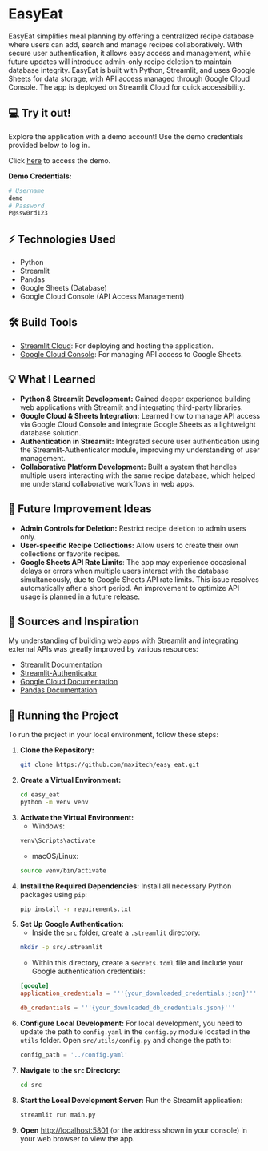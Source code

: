 # EasyEat
EasyEat simplifies meal planning by offering a centralized recipe database where users can add, search and manage recipes collaboratively. With secure user authentication, it allows easy access and management, while future updates will introduce admin-only recipe deletion to maintain database integrity. EasyEat is built with Python, Streamlit, and uses Google Sheets for data storage, with API access managed through Google Cloud Console. The app is deployed on Streamlit Cloud for quick accessibility.


## :computer: Try it out!
Explore the application with a demo account! Use the demo credentials provided below to log in.

Click [here](https://easyeat.streamlit.app/) to access the demo.
  
  **Demo Credentials:**
   ```bash
   # Username
   demo
   # Password
   P@ssw0rd123
   ```

## ⚡️ Technologies Used
- Python
- Streamlit
- Pandas
- Google Sheets (Database)
- Google Cloud Console (API Access Management)

## 🛠️ Build Tools
- [Streamlit Cloud](https://streamlit.io/cloud): For deploying and hosting the application.
- [Google Cloud Console](https://console.cloud.google.com/): For managing API access to Google Sheets.

## 💡 What I Learned
- **Python & Streamlit Development:** Gained deeper experience building web applications with Streamlit and integrating third-party libraries.
- **Google Cloud & Sheets Integration:** Learned how to manage API access via Google Cloud Console and integrate Google Sheets as a lightweight database solution.
- **Authentication in Streamlit:** Integrated secure user authentication using the Streamlit-Authenticator module, improving my understanding of user management.
- **Collaborative Platform Development:** Built a system that handles multiple users interacting with the same recipe database, which helped me understand collaborative workflows in web apps.

## 🔮 Future Improvement Ideas
- **Admin Controls for Deletion:** Restrict recipe deletion to admin users only.
- **User-specific Recipe Collections:** Allow users to create their own collections or favorite recipes.
- **Google Sheets API Rate Limits**: The app may experience occasional delays or errors when multiple users interact with the database simultaneously, due to Google Sheets API rate limits. This issue resolves automatically after a short period. An improvement to optimize API usage is planned in a future release.

## 💭 Sources and Inspiration
My understanding of building web apps with Streamlit and integrating external APIs was greatly improved by various resources:
  - [Streamlit Documentation](https://docs.streamlit.io/)
  - [Streamlit-Authenticator](https://github.com/mkhorasani/Streamlit-Authenticator)
  - [Google Cloud Documentation](https://cloud.google.com/docs?hl=en)
  - [Pandas Documentation](https://pandas.pydata.org/docs/index.html)


## :vertical_traffic_light: Running the Project
To run the project in your local environment, follow these steps: 
1. **Clone the Repository:**
   ```bash
   git clone https://github.com/maxitech/easy_eat.git
2. **Create a Virtual Environment:**
   ```bash
   cd easy_eat
   python -m venv venv
3. **Activate the Virtual Environment:**
   - Windows:
   ```bash
   venv\Scripts\activate
   ```
   - macOS/Linux:
    ```bash
    source venv/bin/activate
    ```
4. **Install the Required Dependencies:** Install all necessary Python packages using `pip`:
   ```bash
   pip install -r requirements.txt
   ```
5. **Set Up Google Authentication:**
   - Inside the `src` folder, create a `.streamlit` directory:
   ```bash
   mkdir -p src/.streamlit
   ```
   - Within this directory, create a `secrets.toml` file and include your Google authentication credentials:
   ```toml
   [google]
   application_credentials = '''{your_downloaded_credentials.json}'''

   db_credentials = '''{your_downloaded_db_credentials.json}'''
   ```
 6. **Configure Local Development:**
    For local development, you need to update the path to `config.yaml` in the `config.py` module located in the `utils` folder. Open `src/utils/config.py` and change the path to:
    ```python
    config_path = '../config.yaml'
    ```
 7. **Navigate to the `src` Directory:**
    ```bash
    cd src
    ```
 8. **Start the Local Development Server:** Run the Streamlit application:
    ```bash
    streamlit run main.py
    ```
 9. **Open** [http://localhost:5801](http://localhost:5801) (or the address shown in your console) in your web browser to view the app.
